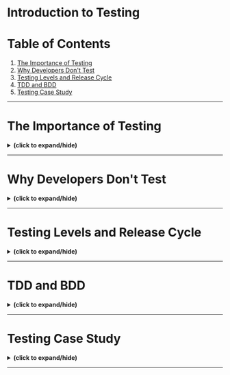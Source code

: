 # Introduction to Testing

# Table of Contents
1. [The Importance of Testing](#importance_of_testing)
2. [Why Developers Don't Test](#why_dev_dont_test)
3. [Testing Levels and Release Cycle](#testing_levels_release_cycle)
4. [TDD and BDD](#tdd_and_bdd)
5. [Testing Case Study](#testing_case_study)

---

<a id="importance_of_testing"></a>
# The Importance of Testing
<details close>
<summary><b>(click to expand/hide)</b></summary>
<!-- MarkdownTOC -->

# Importance of Testing in Software Development

## Importance of Testing
- **Quote by Scott Ambler:** "If it's worth building, it's worth testing. If it's not worth testing, why are you wasting your time working on it?"
- Testing verifies functionality and is essential to the development process.

## Automated Testing in DevOps
- Automated testing is critical for building continuous integration and deployment pipelines.
- Emphasis on client experience, requirements, and expectations before coding begins.

## Margaret Hamilton and Software Engineering
- Margaret Hamilton, an American computer scientist, led the development of NASA Apollo program's onboard guidance software.
- Credited with coining and popularizing "software engineering."
- Introduced foundational software engineering principles in the 1960s.

## Design Principles from Apollo Guidance System
1. **Use High-Level Language:** Eases calculation and reduces errors.
2. **Divide into Jobs:** Constrained by limited memory, they broke down tasks into smaller jobs.
3. **Restart on Failure:** Rather than diagnosing, restart the job.
4. **Checkpoint Good State:** Save progress at successful points for efficiency.
5. **Hardware Monitors Software:** Prevents a single job from hanging the system.
6. **Send Telemetry:** Enables real-time monitoring and problem-solving during operations.

## Relevance to Test Driven Development (TDD)
- Even with solid design principles, testing is needed to cover unforeseeable scenarios.
- The famous 1202 Program Restart alarm during Apollo 11's mission illustrates the need for thorough testing.

## Concluding Thoughts
- Testing ensures that the software functions correctly and can handle unexpected events.
- A robust system evolves through continuous testing and understanding of complex system interactions.

<!-- /MarkdownTOC -->
</details>

---

<a id="why_dev_dont_test"></a>
# Why Developers Don't Test
<details close>
<summary><b>(click to expand/hide)</b></summary>
<!-- MarkdownTOC -->

# The Importance of Testing in Software Development

## Key Problems When Developers Don't Test Code
- **Assumption of Functionality:** Developers often assume the code works without testing, leading to future complications.
- **Lack of Future-Proofing:** Without tests, future changes or contributions to the codebase can break existing functionality.
- **Underestimating System Changes:** System updates, library upgrades, and patching vulnerabilities can affect code stability.

## The Consequences of Not Testing
- **Repository Code Issues:** Without initial tests, it's challenging to identify whether new changes cause problems or if they existed before.
- **Legacy Code Uncertainty:** Returning to code after a period requires testing to understand its current state.
- **Security Vulnerabilities:** Unpatched libraries can lead to security breaches, as seen in the Equifax incident.
- **Time Mismanagement:** The time saved upfront by not writing tests is lost in extended debugging sessions later.

## Importance of Testing
- **Maintaining Code Integrity:** Tests ensure that as libraries update, the code remains functional.
- **Facilitating Refactoring:** Test cases allow for confident code refactoring and feature additions.
- **Assuring Compatibility:** Tested code is more likely to behave as expected, crucial for open-source projects and shared packages.

## Conclusion
- Testing is an essential practice for robust, resilient, and future-compatible software development. It ultimately saves time and ensures that the code behaves as expected in various scenarios and uses.

<!-- /MarkdownTOC -->
</details>

---

<a id="testing_levels_release_cycle"></a>
# Testing Levels and Release Cycle
<details close>
<summary><b>(click to expand/hide)</b></summary>
<!-- MarkdownTOC -->

# Levels of Software Testing and Release Cycle Phases

## Levels of Software Testing
- **Unit Testing:** Tests individual components for correct behavior ("happy" and "sad" paths).
- **Integration Testing:** Tests combined units to expose flaws in their interactions.
- **System Testing:** Tests the complete, integrated system against specific requirements.
- **User Acceptance Testing (UAT):** Validates the system against business requirements and for end-user acceptability.

## Phases of the Traditional Release Cycle
- **Development Environment:** Where unit testing occurs and code is stored in SCM like Git.
- **Build Environment:** For compiling code artifacts and additional unit testing.
- **Package Repository:** Storage for build artifacts such as Java jars, Python wheels, or Docker images.

### Testing Environments
- **Test Environment:** For integration testing and performance/compliance testing.
- **Staging/Pre-Production Environment:** A replica of production for system testing.
- **Production Environment:** Where acceptance testing is finalized before delivery.

## Conclusion
- Testing is a structured process with different levels, each with a specific focus.
- The release cycle moves from development to production, with testing's complexity increasing as it progresses.

<!-- /MarkdownTOC -->
</details>

---

<a id="tdd_and_bdd"></a>
# TDD and BDD
<details close>
<summary><b>(click to expand/hide)</b></summary>
<!-- MarkdownTOC -->


<!-- /MarkdownTOC -->
</details>

---

<a id="testing_case_study"></a>
# Testing Case Study
<details close>
<summary><b>(click to expand/hide)</b></summary>
<!-- MarkdownTOC -->


<!-- /MarkdownTOC -->
</details>

---
